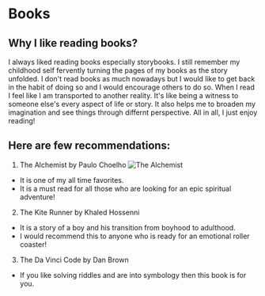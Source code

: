 # Books

## Why I like reading books?
I always liked reading books especially storybooks. I still remember my childhood self fervently turning the pages of my books as the story unfolded. I don't read books as much nowadays but I would like to get back in the habit of doing so and I would encourage others to do so. When I read I feel like I am transported to another reality. It's like being a witness to someone else's every aspect of life or story. It also helps me to broaden my imagination and see things through differnt perspective. All in all, I just enjoy reading!

## Here are few recommendations:
1. The Alchemist by Paulo Choelho
![The Alchemist](https://prodimage.images-bn.com/pimages/9780062355300_p0_v1_s550x406.jpg)
  - It is one of my all time favorites.
  - It is a must read for all those who are looking for an epic spiritual adventure!
  
2. The Kite Runner by Khaled Hossenni
![]()
  - It is a story of a boy and his transition from boyhood to adulthood.
  - I would recommend this to anyone who is ready for an emotional roller coaster!
  
3. The Da Vinci Code by Dan Brown
![]()
  - If you like solving riddles and are into symbology then this book is for you.
  
